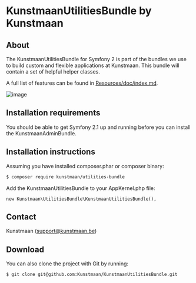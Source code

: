 KunstmaanUtilitiesBundle by Kunstmaan
============================

About
-----
The KunstmaanUtilitiesBundle for Symfony 2 is part of the bundles we use to build custom and flexible applications at Kunstmaan.
This bundle will contain a set of helpful helper classes.

A full list of features can be found in [Resources/doc/index.md](https://github.com/Kunstmaan/KunstmaanUtilitiesBundle/blob/master/Resources/doc/index.md).

![image](http://travis-ci.org/Kunstmaan/KunstmaanUtilitiesBundle.png)

Installation requirements
-------------------------
You should be able to get Symfony 2.1 up and running before you can install the KunstmaanAdminBundle.

Installation instructions
-------------------------
Assuming you have installed composer.phar or composer binary:

``` bash
$ composer require kunstmaan/utilities-bundle
```

Add the KunstmaanUtilitiesBundle to your AppKernel.php file:

```
new Kunstmaan\UtilitiesBundle\KunstmaanUtilitiesBundle(),
```

Contact
-------
Kunstmaan (support@kunstmaan.be)

Download
--------
You can also clone the project with Git by running:

```
$ git clone git@github.com:Kunstmaan/KunstmaanUtilitiesBundle.git
```
